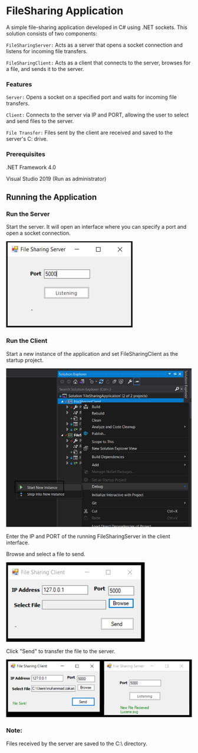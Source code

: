 # FileSharing Application

A simple file-sharing application developed in C# using .NET sockets. This solution consists of two components:

`FileSharingServer:` Acts as a server that opens a socket connection and listens for incoming file transfers.

`FileSharingClient:` Acts as a client that connects to the server, browses for a file, and sends it to the server.

### Features

`Server:` Opens a socket on a specified port and waits for incoming file transfers.

`Client:` Connects to the server via IP and PORT, allowing the user to select and send files to the server.

`File Transfer:` Files sent by the client are received and saved to the server's C: drive.

### Prerequisites

.NET Framework 4.0

Visual Studio 2019 (Run as administrator)

## Running the Application

### Run the Server

Start the server. It will open an interface where you can specify a port and open a socket connection.

![alt text](image-1.png)

### Run the Client

Start a new instance of the application and set FileSharingClient as the startup project.

![alt text](image-2.png)

Enter the IP and PORT of the running FileSharingServer in the client interface.

Browse and select a file to send.

![alt text](image-3.png)

Click "Send" to transfer the file to the server.

![alt text](image-4.png)


### Note:

Files received by the server are saved to the C:\ directory.
